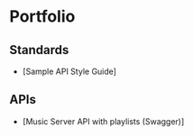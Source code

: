 # Portfolio

## Standards
* [Sample API Style Guide]



## APIs
* [Music Server API with playlists (Swagger)]
